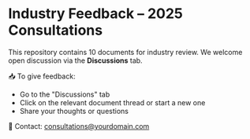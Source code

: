 # Industry Feedback – 2025 Consultations

This repository contains 10 documents for industry review. We welcome open discussion via the **Discussions** tab.

📥 To give feedback:
- Go to the "Discussions" tab
- Click on the relevant document thread or start a new one
- Share your thoughts or questions

📩 Contact: consultations@yourdomain.com
